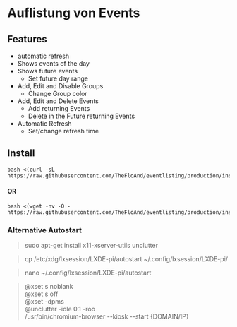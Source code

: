 # Auflistung von Events

## Features

* automatic refresh
* Shows events of the day
* Shows future events
    * Set future day range
* Add, Edit and Disable Groups
    * Change Group color
* Add, Edit and Delete Events
    * Add returning Events
    * Delete in the Future returning Events
* Automatic Refresh
    * Set/change refresh time


## Install
```
bash <(curl -sL https://raw.githubusercontent.com/TheFloAnd/eventlisting/production/install.sh)
```
#### OR
```
bash <(wget -nv -O - https://raw.githubusercontent.com/TheFloAnd/eventlisting/production/install.sh)
```
### Alternative Autostart
> sudo apt-get install x11-xserver-utils unclutter

> cp /etc/xdg/lxsession/LXDE-pi/autostart ~/.config/lxsession/LXDE-pi/

> nano ~/.config/lxsession/LXDE-pi/autostart

> @xset s noblank <br>
> @xset s off <br>
> @xset -dpms <br>
> @unclutter -idle 0.1 -roo <br>
> /usr/bin/chromium-browser --kiosk --start {DOMAIN/IP}
